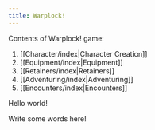```yaml
---
title: Warplock!
---
```

Contents of Warplock! game:
1. [[Character/index|Character Creation]]
2. [[Equipment/index|Equipment]]
3. [[Retainers/index|Retainers]]
4. [[Adventuring/index|Adventuring]]
5. [[Encounters/index|Encounters]]

Hello world!

Write some words here!